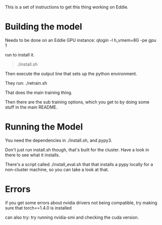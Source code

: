 This is a set of instructions to get this thing working on Eddie.

# Building the model
Needs to be done on an Eddie GPU instance: qlogin -l h_vmem=8G -pe gpu 1

run to install it.
> ./install.sh

Then execute the output line that sets up the python environment.

They run:
./retrain.sh <some dir in the exports>

That does the main training thing.


Then there are the sub training options, which you get to  by doing some
stuff in the main README.

# Running the Model
You need the dependencies in ./install.sh, and pypy3.

Don't just run install.sh though, that's built for the cluster.  Have
a look in there to see what it installs.

There's a script called ./install_eval.sh that that installs
a pypy locally for a non-cluster machine, so you can take a
look at that.


# Errors
if you get some errors about nvidia drivers not being compatible,
try making sure that torch==1.4.0 is installed

can also try:
try running nvidia-smi and checking the cuda version.
